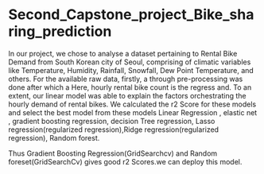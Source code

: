 # Second_Capstone_project_Bike_sharing_prediction


In our project, we chose to analyse a dataset pertaining to Rental Bike Demand from
South Korean city of Seoul, comprising of climatic variables like Temperature,
Humidity, Rainfall, Snowfall, Dew Point Temperature, and others. For the available
raw data, firstly, a through pre-processing was done after which a Here, hourly rental
bike count is the regress and. To an extent, our linear model was able to explain the
factors orchestrating the hourly demand of rental bikes.
We calculated the r2 Score for these models and select the best model from these
models Linear Regression , elastic net , gradient boosting regression, decision Tree
regression, Lasso regression(regularized regression),Ridge regression(regularized
regression), Random forest.

Thus Gradient Boosting Regression(GridSearchcv) and Random
foreset(GridSearchCv) gives good r2 Scores.we can deploy this model.
